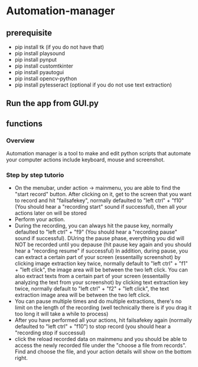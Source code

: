 # Automation-manager

## prerequisite

- pip install tk (if you do not have that)
- pip install playsound
- pip install pynput
- pip install customtkinter
- pip install pyautogui
- pip install opencv-python
- pip install pytesseract (optional if you do not use text extraction)

## Run the app from GUI.py

## functions

### Overview

Automation manager is a tool to make and edit python scripts that automate your computer actions include keyboard, mouse and screenshot. 

### Step by step tutorio

- On the menubar, under action -> mainmenu, you are able to find the "start record" button. After clicking on it, get to the screen that you want to record and hit "failsafekey", normally defaulted to "left ctrl" + "f10" (You should hear a "recording start" sound if successful), then all your actions later on will be stored
- Perform your action.
- During the recording, you can always hit the pause key, normally defaulted to "left ctrl" + "f9" (You should hear a "recording pause" sound if successful). DUring the pause phase, everything you did will NOT be recorded until you depause (hit pause key again and you should hear a "recording resume" if successful) In addition, during pause, you can extract a certain part of your screen (essentailly screenshot) by clicking image extraction key twice, normally default to "left ctrl" + "f1" + "left click", the image area will be between the two left click. You can also extract texts from a certain part of your screen (essentailly analyzing the text from your screenshot) by clicking text extraction key twice, normally default to "left ctrl" + "f2" + "left click", the text extraction image area will be between the two left click. 
- You can pause multiple times and do multiple extractions, there's no limit on the length of the recording (well technically there is if you drag it too long it will take a while to process) 
- After you have performed all your actions, hit failsafekey again (normally defaulted to "left ctrl" + "f10") to stop record (you should hear a "recording stop
 if successul) 
- click the reload recorded data on mainmenu and you should be able to access the newly recorded file under the "choose a file from records". Find and choose the file, and your action details will show on the bottom right.
